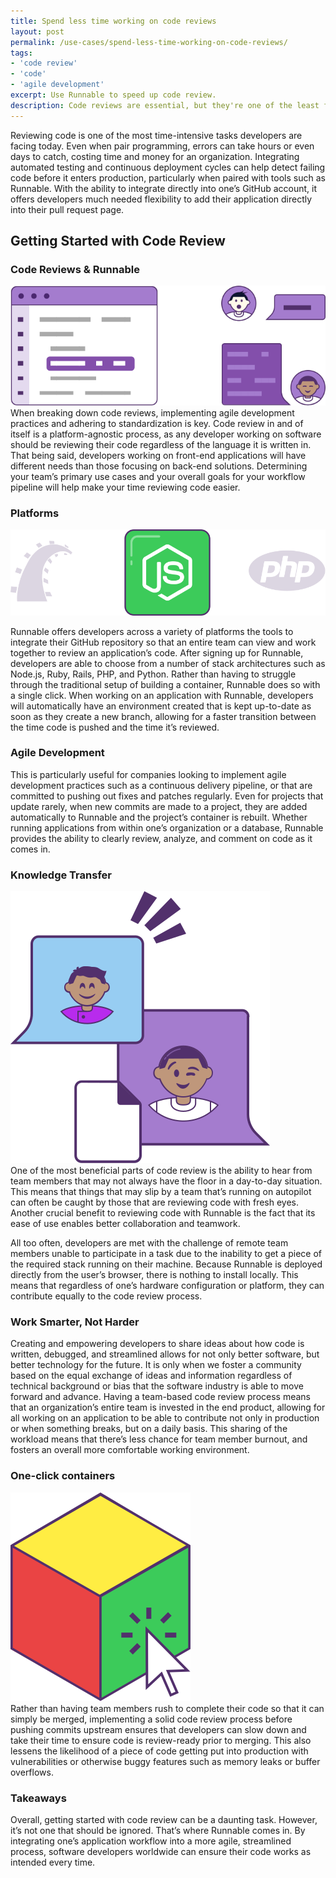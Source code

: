 ```yaml
---
title: Spend less time working on code reviews
layout: post
permalink: /use-cases/spend-less-time-working-on-code-reviews/
tags:
- 'code review'
- 'code'
- 'agile development'
excerpt: Use Runnable to speed up code review.
description: Code reviews are essential, but they're one of the least favorable tasks for developers. Reading and understanding hundreds of lines of someone else's code is difficult. Learn how Runnable simplifies this process by enabling you to try out the changes beforehand.
---
```


Reviewing code is one of the most time-intensive tasks developers are facing today. Even when pair programming, errors can take hours or even days to catch, costing time and money for an organization. Integrating automated testing and continuous deployment cycles can help detect failing code before it enters production, particularly when paired with tools such as Runnable. With the ability to integrate directly into one’s GitHub account, it offers developers much needed flexibility to add their application directly into their pull request page.

<h2 class="h2">Getting Started with Code Review</h2>
<h3 class="h3">Code Reviews & Runnable</h3>
<div class="img.grid-block.img">
  <img src="/images/posts/code-reviews-runnable.svg"/>
</div>
When breaking down code reviews, implementing agile development practices and adhering to standardization is key. Code review in and of itself is a platform-agnostic process, as any developer working on software should be reviewing their code regardless of the language it is written in. That being said, developers working on front-end applications will have different needs than those focusing on back-end solutions. Determining your team’s primary use cases and your overall goals for your workflow pipeline will help make your time reviewing code easier.

<h3 class="h3">Platforms</h3>
<div class="img.grid-block.img">
  <img src="/images/posts/platforms.svg"/>
</div>

Runnable offers developers across a variety of platforms the tools to integrate their GitHub repository so that an entire team can view and work together to review an application’s code. After signing up for Runnable, developers are able to choose from a number of stack architectures such as Node.js, Ruby, Rails, PHP, and Python. Rather than having to struggle through the traditional setup of building a container, Runnable does so with a single click. When working on an application with Runnable, developers will automatically have an environment created that is kept up-to-date as soon as they create a new branch, allowing for a faster transition between the time code is pushed and the time it’s reviewed.

<h3 class="h3">Agile Development</h3>

This is particularly useful for companies looking to implement agile development practices such as a continuous delivery pipeline, or that are committed to pushing out fixes and patches regularly. Even for projects that update rarely, when new commits are made to a project, they are added automatically to Runnable and the project’s container is rebuilt. Whether running applications from within one’s organization or a database, Runnable provides the ability to clearly review, analyze, and comment on code as it comes in.

<h3 class="h3">Knowledge Transfer</h3>
<div class="img.grid-block.img">
  <img src="/images/posts/working-together.svg"/>
</div>
One of the most beneficial parts of code review is the ability to hear from team members that may not always have the floor in a day-to-day situation. This means that things that may slip by a team that’s running on autopilot can often be caught by those that are reviewing code with fresh eyes. Another crucial benefit to reviewing code with Runnable is the fact that its ease of use enables better collaboration and teamwork.

All too often, developers are met with the challenge of remote team members unable to participate in a task due to the inability to get a piece of the required stack running on their machine. Because Runnable is deployed directly from the user’s browser, there is nothing to install locally. This means that regardless of one’s hardware configuration or platform, they can contribute equally to the code review process.

<h3 class="h3">Work Smarter, Not Harder</h3>

Creating and empowering developers to share ideas about how code is written, debugged, and streamlined allows for not only better software, but better technology for the future. It is only when we foster a community based on the equal exchange of ideas and information regardless of technical background or bias that the software industry is able to move forward and advance. Having a team-based code review process means that an organization’s entire team is invested in the end product, allowing for all working on an application to be able to contribute not only in production or when something breaks, but on a daily basis. This sharing of the workload means that there’s less chance for team member burnout, and fosters an overall more comfortable working environment.

<h3 class="h3">One-click containers</h3>
<div class="img.grid-block.img">
  <img src="/images/posts/one-click-containers.svg"/>
</div>
Rather than having team members rush to complete their code so that it can simply be merged, implementing a solid code review process before pushing commits upstream ensures that developers can slow down and take their time to ensure code is review-ready prior to merging. This also lessens the likelihood of a piece of code getting put into production with vulnerabilities or otherwise buggy features such as memory leaks or buffer overflows.

<h3 class="h3">Takeaways</h3>

Overall, getting started with code review can be a daunting task. However, it’s not one that should be ignored. That’s where Runnable comes in. By integrating one’s application workflow into a more agile, streamlined process, software developers worldwide can ensure their code works as intended every time.
